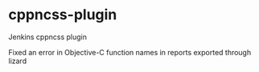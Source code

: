 # cppncss-plugin
Jenkins cppncss plugin

Fixed an error in Objective-C function names in reports exported through lizard
